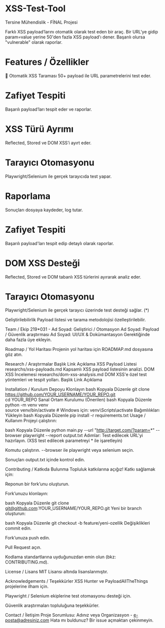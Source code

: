 # XSS-Test-Tool
Tersine Mühendislik - FİNAL Projesi 

Farklı XSS payload’larını otomatik olarak test eden bir araç. Bir URL'ye gidip param=value yerine 50'den fazla XSS payload'ı dener. Başarılı olursa "vulnerable" olarak raporlar.

# Features / Özellikler
🔎 Otomatik XSS Taraması
50+ payload ile URL parametrelerini test eder.

# Zafiyet Tespiti
Başarılı payload’ları tespit eder ve raporlar.

# XSS Türü Ayrımı
Reflected, Stored ve DOM XSS’i ayırt eder.

# Tarayıcı Otomasyonu
Playwright/Selenium ile gerçek tarayıcıda test yapar.

# Raporlama
Sonuçları dosyaya kaydeder, log tutar.

# Zafiyet Tespiti
Başarılı payload'ları tespit edip detaylı olarak raporlar.

# DOM XSS Desteği
Reflected, Stored ve DOM tabanlı XSS türlerini ayırarak analiz eder.

# Tarayıcı Otomasyonu
Playwright/Selenium ile gerçek tarayıcı üzerinde test desteği sağlar. (*)

Geliştirilebilirlik
Payload listesi ve tarama metodolojisi özelleştirilebilir.

Team / Ekip
219*031 - Ad Soyad: Geliştirici / Otomasyon
Ad Soyad: Payload / Güvenlik araştırması
Ad Soyad: UI/UX & Dokümantasyon
Gerektiğinde daha fazla üye ekleyin.

Roadmap / Yol Haritası
Projenin yol haritası için ROADMAP.md dosyasına göz atın.

Research / Araştırmalar
Başlık	Link	Açıklama
XSS Payload Listesi	researchs/xss-payloads.md	Kapsamlı XSS payload listesinin analizi.
DOM XSS İncelemesi	researchs/dom-xss-analysis.md	DOM XSS'e özel test yöntemleri ve tespit yolları.
Başlık	Link	Açıklama

Installation / Kurulum
Depoyu Klonlayın
bash
Kopyala
Düzenle
git clone https://github.com/YOUR_USERNAME/YOUR_REPO.git  
cd YOUR_REPO
Sanal Ortam Kurulumu (Önerilen)
bash
Kopyala
Düzenle
python -m venv venv  
source venv/bin/activate  # Windows için: venv\Scripts\activate
Bağımlılıkları Yükleyin
bash
Kopyala
Düzenle
pip install -r requirements.txt
Usage / Kullanım
Projeyi çalıştırın:

bash
Kopyala
Düzenle
python main.py --url "http://target.com/?param=*" --browser playwright --report output.txt
Adımlar:
Test edilecek URL'yi hazırlayın. (XSS test edilecek parametreyi * ile işaretleyin)

Komutu çalıştırın. --browser ile playwright veya selenium seçin.

Sonuçları output.txt içinde kontrol edin.

Contributing / Katkıda Bulunma
Topluluk katkılarına açığız! Katkı sağlamak için:

Reponun bir fork’unu oluşturun.

Fork’unuzu klonlayın:

bash
Kopyala
Düzenle
git clone git@github.com:YOUR_USERNAME/YOUR_REPO.git
Yeni bir branch oluşturun:

bash
Kopyala
Düzenle
git checkout -b feature/yeni-ozellik
Değişiklikleri commit edin.

Fork’unuza push edin.

Pull Request açın.

Kodlama standartlarına uyduğunuzdan emin olun (bkz: CONTRIBUTING.md).

License / Lisans
MIT Lisansı altında lisanslanmıştır.

Acknowledgements / Teşekkürler
XSS Hunter ve PayloadAllTheThings projelerine ilham için.

Playwright / Selenium ekiplerine test otomasyonu desteği için.

Güvenlik araştırmaları topluluğuna teşekkürler.

Contact / İletişim
Proje Sorumlusu: Adınız veya Organizasyon - e-posta@adresiniz.com
Hata mı buldunuz? Bir issue açmaktan çekinmeyin.
